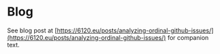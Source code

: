 # Blog

See blog post at [https://6120.eu/posts/analyzing-ordinal-github-issues/](https://6120.eu/posts/analyzing-ordinal-github-issues/) for companion text.
